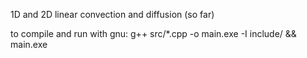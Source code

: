 1D and 2D linear convection and diffusion (so far)

to compile and run with gnu:
    g++ src/*.cpp -o main.exe -I include/   && main.exe